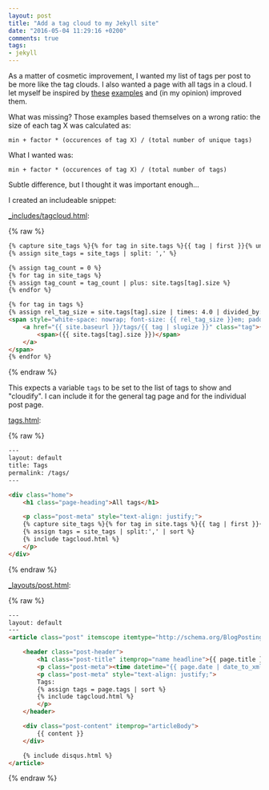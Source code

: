 ```yaml
---
layout: post
title: "Add a tag cloud to my Jekyll site"
date: "2016-05-04 11:29:16 +0200"
comments: true
tags:
- jekyll
---
```


As a matter of cosmetic improvement, I wanted my list of tags per post to be more like the tag clouds. I also wanted a page with all tags in a cloud. I let myself be inspired by [these](http://vvv.tobiassjosten.net/jekyll/jekyll-tag-cloud/) [examples](https://superdevresources.com/tag-cloud-jekyll/) and (in my opinion) improved them.

What was missing? Those examples based themselves on a wrong ratio: the size of each tag X was calculated as:

`min + factor * (occurences of tag X) / (total number of unique tags)`

What I wanted was:

`min + factor * (occurences of tag X) / (total number of tags)`

Subtle difference, but I thought it was important enough...

I created an includeable snippet:

[_includes/tagcloud.html](https://github.com/jovandeginste/jovandeginste.github.io/blob/master/_includes/tagcloud.html):

{% raw %}
```html
{% capture site_tags %}{% for tag in site.tags %}{{ tag | first }}{% unless forloop.last %},{% endunless %}{% endfor %}{% endcapture %}
{% assign site_tags = site_tags | split: ',' %}

{% assign tag_count = 0 %}
{% for tag in site_tags %}
{% assign tag_count = tag_count | plus: site.tags[tag].size %}
{% endfor %}

{% for tag in tags %}
{% assign rel_tag_size = site.tags[tag].size | times: 4.0 | divided_by: tag_count | plus: 1 %}
<span style="white-space: nowrap; font-size: {{ rel_tag_size }}em; padding: 0.6em;">
	<a href="{{ site.baseurl }}/tags/{{ tag | slugize }}" class="tag">{{ tag | slugize }}
		<span>({{ site.tags[tag].size }})</span>
	</a>
</span>
{% endfor %}
```
{% endraw %}

This expects a variable ```tags``` to be set to the list of tags to show and "cloudify". I can include it for the general tag page and for the individual post page.

[tags.html](https://github.com/jovandeginste/jovandeginste.github.io/blob/master/tags.html):

{% raw %}
```html
---
layout: default
title: Tags
permalink: /tags/
---

<div class="home">
	<h1 class="page-heading">All tags</h1>

	<p class="post-meta" style="text-align: justify;">
	{% capture site_tags %}{% for tag in site.tags %}{{ tag | first }}{% unless forloop.last %},{% endunless %}{% endfor %}{% endcapture %}
	{% assign tags = site_tags | split:',' | sort %}
	{% include tagcloud.html %}
	</p>
</div>
```
{% endraw %}

[_layouts/post.html](https://github.com/jovandeginste/jovandeginste.github.io/blob/master/_layouts/post.html):

{% raw %}
```html
---
layout: default
---
<article class="post" itemscope itemtype="http://schema.org/BlogPosting">

	<header class="post-header">
		<h1 class="post-title" itemprop="name headline">{{ page.title }}</h1>
		<p class="post-meta"><time datetime="{{ page.date | date_to_xmlschema }}" itemprop="datePublished">{{ page.date | date: "%b %-d, %Y" }}</time>{% if page.author %} • <span itemprop="author" itemscope itemtype="http://schema.org/Person"><span itemprop="name">{{ page.author }}</span></span>{% endif %}</p>
		<p class="post-meta" style="text-align: justify;">
		Tags:
		{% assign tags = page.tags | sort %}
		{% include tagcloud.html %}
		</p>
	</header>

	<div class="post-content" itemprop="articleBody">
		{{ content }}
	</div>

	{% include disqus.html %}
</article>
```
{% endraw %}
